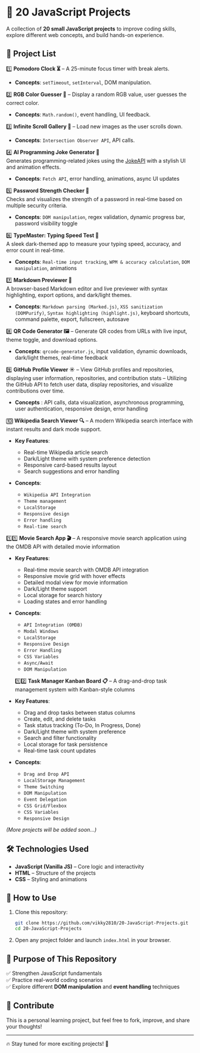 # 🚀 20 JavaScript Projects  

A collection of **20 small JavaScript projects** to improve coding skills, explore different web concepts, and build hands-on experience.  

## 📌 Project List  
1️⃣ **Pomodoro Clock ⏳** – A 25-minute focus timer with break alerts.  
   - **Concepts**: `setTimeout`, `setInterval`, DOM manipulation.

2️⃣ **RGB Color Guesser 🎨** – Display a random RGB value, user guesses the correct color.  
   - **Concepts**: `Math.random()`, event handling, UI feedback.  

3️⃣ **Infinite Scroll Gallery 📸** – Load new images as the user scrolls down.  
   - **Concepts**: `Intersection Observer API`, API calls. 

4️⃣ **AI Programming Joke Generator 🤖**  
Generates programming-related jokes using the [JokeAPI](https://jokeapi.dev/) with a stylish UI and animation effects.  
- **Concepts**: `Fetch API`, error handling, animations, async UI updates  

5️⃣ **Password Strength Checker 🔐**  
Checks and visualizes the strength of a password in real-time based on multiple security criteria.  
- **Concepts**: `DOM manipulation`, regex validation, dynamic progress bar, password visibility toggle  
   
6️⃣ **TypeMaster: Typing Speed Test 🧠**  
A sleek dark-themed app to measure your typing speed, accuracy, and error count in real-time.  
- **Concepts**: `Real-time input tracking`, `WPM & accuracy calculation`, `DOM manipulation`, animations  

7️⃣ **Markdown Previewer 📝**  
   A browser-based Markdown editor and live previewer with syntax highlighting, export options, and dark/light themes.  
- **Concepts**: `Markdown parsing (Marked.js)`, `XSS sanitization (DOMPurify)`, `Syntax highlighting (highlight.js)`, keyboard shortcuts, command palette, export, fullscreen, autosave  


8️⃣ **QR Code Generator 🖼️** – Generate QR codes from URLs with live input, theme toggle, and download options.  
   - **Concepts**: `qrcode-generator.js`, input validation, dynamic downloads, dark/light themes, real-time feedback


9️⃣ **GitHub Profile Viewer ☀️** – View GitHub profiles and repositories, displaying user information, repositories, and contribution stats
– Utilizing the GitHub API to fetch user data, display repositories, and visualize contributions over time. 

- **Concepts** : API calls, data visualization, asynchronous programming, user authentication, responsive design, error handling


🔟 **Wikipedia Search Viewer 🔍** – A modern Wikipedia search interface with instant results and dark mode support.
- **Key Features**:
  - Real-time Wikipedia article search
  - Dark/Light theme with system preference detection
  - Responsive card-based results layout
  - Search suggestions and error handling
  
- **Concepts**: 
  - `Wikipedia API Integration`
  - `Theme management`
  - `LocalStorage`
  - `Responsive design`
  - `Error handling`
  - `Real-time search`

1️⃣1️⃣ **Movie Search App 🎬** – A responsive movie search application using the OMDB API with detailed movie information
- **Key Features**:
  - Real-time movie search with OMDB API integration
  - Responsive movie grid with hover effects
  - Detailed modal view for movie information
  - Dark/Light theme support
  - Local storage for search history
  - Loading states and error handling

- **Concepts**: 
  - `API Integration (OMDB)`
  - `Modal Windows`
  - `LocalStorage`
  - `Responsive Design`
  - `Error Handling`
  - `CSS Variables`
  - `Async/Await`
  - `DOM Manipulation`

  1️⃣2️⃣ **Task Manager Kanban Board 📋** – A drag-and-drop task management system with Kanban-style columns
- **Key Features**:
  - Drag and drop tasks between status columns
  - Create, edit, and delete tasks
  - Task status tracking (To-Do, In Progress, Done)
  - Dark/Light theme with system preference
  - Search and filter functionality
  - Local storage for task persistence
  - Real-time task count updates

- **Concepts**: 
  - `Drag and Drop API`
  - `LocalStorage Management`
  - `Theme Switching`
  - `DOM Manipulation`
  - `Event Delegation`
  - `CSS Grid/Flexbox`
  - `CSS Variables`
  - `Responsive Design`

_(More projects will be added soon...)_  

## 🛠️ Technologies Used  
- **JavaScript (Vanilla JS)** – Core logic and interactivity  
- **HTML** – Structure of the projects  
- **CSS** – Styling and animations  

## 📖 How to Use  
1. Clone this repository:  
   ```bash
   git clone https://github.com/vikky2810/20-JavaScript-Projects.git
   cd 20-JavaScript-Projects
   ```
2. Open any project folder and launch `index.html` in your browser.  

## 🎯 Purpose of This Repository  
✅ Strengthen JavaScript fundamentals  
✅ Practice real-world coding scenarios  
✅ Explore different **DOM manipulation** and **event handling** techniques  

## 🌟 Contribute  
This is a personal learning project, but feel free to fork, improve, and share your thoughts!  

---  

🔥 Stay tuned for more exciting projects! 🚀  
